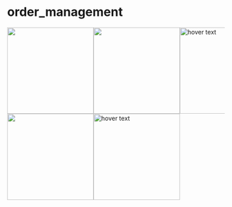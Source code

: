 # order_management
<div>
  <img src="http://leventguner.net/order_management/main_menu.png" width="200" style="float: left;" />
  <img src="http://leventguner.net/order_management/all_tables.png" width="200" style="float: left;" />
  <img src="http://leventguner.net/order_management/table.png" width="200" style="float: left;" />
</div>

<div class="row">
  <div class="column">
    <img src="http://leventguner.net/order_management/table_add_item.png" width="200" title="hover text">
  </div>
  <div class="column">
    <img src="http://leventguner.net/order_management/table_get_check.png" width="200" title="hover text">
  </div>
</div>
